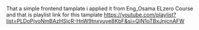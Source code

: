 That a simple frontend tamplate i applied it from Eng_Osama ELzero Course and that is playlist link for this tamplate https://youtube.com/playlist?list=PLDoPjvoNmBAzHSjcR-HnW9tnxyuye8KbF&si=QjN1oTBxJnjcnAFW
